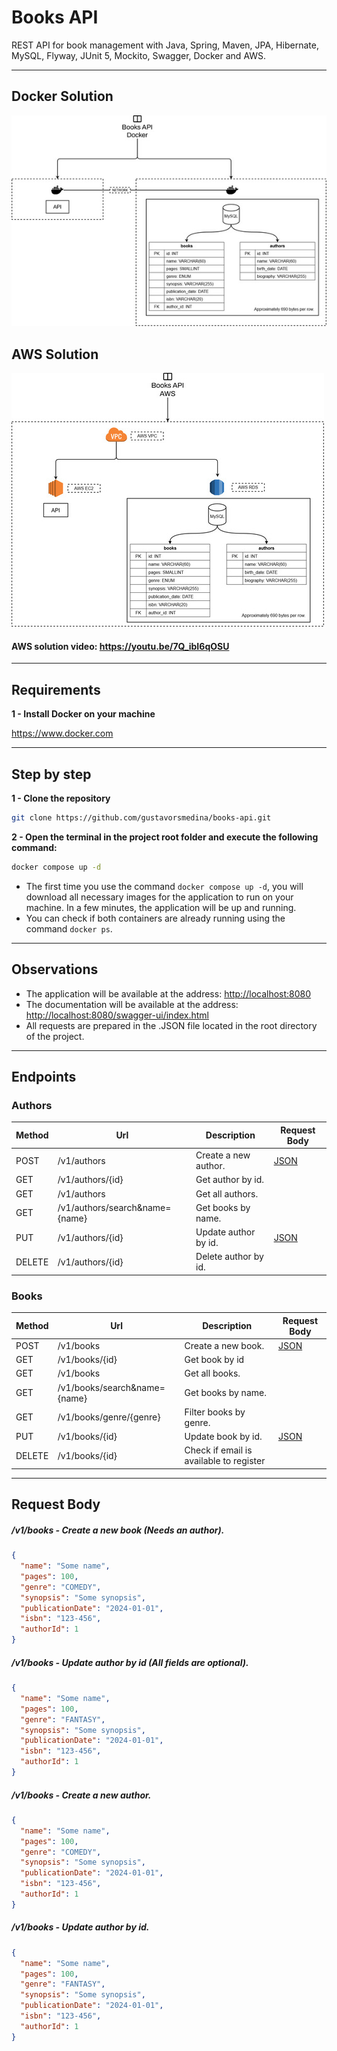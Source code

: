 # Books API

REST API for book management with Java, Spring, Maven, JPA, Hibernate, MySQL, Flyway, JUnit 5, Mockito, Swagger, Docker and AWS.

---

## Docker Solution

![Docker Solution](/images/docker-solution-resized.jpg "Docker Solution")

## AWS Solution

![AWS Solution](/images/aws-solution-resized.jpg "AWS Solution")

#### AWS solution video: <https://youtu.be/7Q_ibI6qOSU>

---

## Requirements

**1 - Install Docker on your machine**

<https://www.docker.com>

---

## Step by step

**1 - Clone the repository**

```bash
git clone https://github.com/gustavorsmedina/books-api.git
```

**2 - Open the terminal in the project root folder and execute the following command:**

```bash
docker compose up -d
```

- The first time you use the command `docker compose up -d`, you will download all necessary images for the application to run on your machine. In a few minutes, the application will be up and running.
- You can check if both containers are already running using the command `docker ps`.

---

## Observations

- The application will be available at the address: <http://localhost:8080>
- The documentation will be available at the address: <http://localhost:8080/swagger-ui/index.html>
- All requests are prepared in the .JSON file located in the root directory of the project.

---

## Endpoints

### Authors

| Method | Url                            | Description          | Request Body          |
| ------ | ------------------------------ | -------------------- | --------------------- |
| POST   | /v1/authors                    | Create a new author. | [JSON](#createauthor) |
| GET    | /v1/authors/{id}               | Get author by id.    |                       |
| GET    | /v1/authors                    | Get all authors.     |                       |
| GET    | /v1/authors/search&name={name} | Get books by name.   |                       |
| PUT    | /v1/authors/{id}               | Update author by id. | [JSON](#updateauthor) |
| DELETE | /v1/authors/{id}               | Delete author by id. |                       |

### Books

| Method | Url                          | Description                             | Request Body        |
| ------ | ---------------------------- | --------------------------------------- | ------------------- |
| POST   | /v1/books                    | Create a new book.                      | [JSON](#createbook) |
| GET    | /v1/books/{id}               | Get book by id                          |                     |
| GET    | /v1/books                    | Get all books.                          |                     |
| GET    | /v1/books/search&name={name} | Get books by name.                      |                     |
| GET    | /v1/books/genre/{genre}      | Filter books by genre.                  |                     |
| PUT    | /v1/books/{id}               | Update book by id.                      | [JSON](#updatebook) |
| DELETE | /v1/books/{id}               | Check if email is available to register |                     |

---

## Request Body

##### <a id="createbook">/v1/books - Create a new book (Needs an author).</a>

```json
{
  "name": "Some name",
  "pages": 100,
  "genre": "COMEDY",
  "synopsis": "Some synopsis",
  "publicationDate": "2024-01-01",
  "isbn": "123-456",
  "authorId": 1
}
```

##### <a id="updatebook">/v1/books - Update author by id (All fields are optional).</a>

```json
{
  "name": "Some name",
  "pages": 100,
  "genre": "FANTASY",
  "synopsis": "Some synopsis",
  "publicationDate": "2024-01-01",
  "isbn": "123-456",
  "authorId": 1
}
```

##### <a id="createauthor">/v1/books - Create a new author.</a>

```json
{
  "name": "Some name",
  "pages": 100,
  "genre": "COMEDY",
  "synopsis": "Some synopsis",
  "publicationDate": "2024-01-01",
  "isbn": "123-456",
  "authorId": 1
}
```

##### <a id="updateauthor">/v1/books - Update author by id.</a>

```json
{
  "name": "Some name",
  "pages": 100,
  "genre": "FANTASY",
  "synopsis": "Some synopsis",
  "publicationDate": "2024-01-01",
  "isbn": "123-456",
  "authorId": 1
}
```
